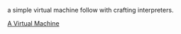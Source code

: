 
a simple virtual machine follow with crafting interpreters.

[A Virtual Machine](http://craftinginterpreters.com/a-virtual-machine.html)
